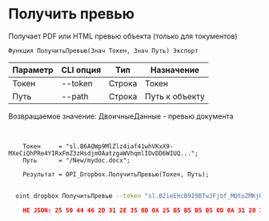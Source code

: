 ﻿---
sidebar_position: 3
---

# Получить превью
 Получает PDF или HTML превью объекта (только для токументов)



`Функция ПолучитьПревью(Знач Токен, Знач Путь) Экспорт`

  | Параметр | CLI опция | Тип | Назначение |
  |-|-|-|-|
  | Токен | --token | Строка | Токен |
  | Путь | --path | Строка | Путь к объекту |

  
  Возвращаемое значение:   ДвоичныеДанные - превью документа

<br/>




```bsl title="Пример кода"
    Токен     = "sl.B6AQWp9MlZlz4iaf41whVKxX9-MXeCiQhPRe4YIRxFmZ3zHsdjmOAatzgaWVhqmlIOvDD6WIUQ...";
    Путь      = "/New/mydoc.docx";

    Результат = OPI_Dropbox.ПолучитьПревью(Токен, Путь);
```



```sh title="Пример команды CLI"
    
  oint dropbox ПолучитьПревью --token "sl.B2ieEHcB9I9BTwJFjbf_MQtoZMKjGYgkpBqzQkvBfuSz41Qpy5r3d7a4ax22I5ILWhd9KLbN5L..." --path %path%

```

```json title="Результат"
    НЕ JSON: 25 50 44 46 2D 31 2E 35 0D 0A 25 B5 B5 B5 B5 0D 0A 31 20 30 20 6F 62 6A 0D 0A 3C 3C 2F 54 79 70 65 2F 43 61 74 61 6C 6F 67 2F 50 61 67 65 73 20 32 20 30 20 52 2F 4C 61 6E 67 28 65 6E 2D 55 53…

```
